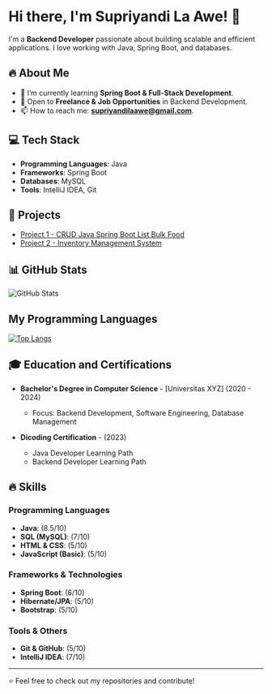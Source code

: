 # Hi there, I'm Supriyandi La Awe! 👋

I'm a **Backend Developer** passionate about building scalable and efficient applications. I love working with Java, Spring Boot, and databases.

## 🔥 About Me
- 🌱 I’m currently learning **Spring Boot & Full-Stack Development**.
- 💼 Open to **Freelance & Job Opportunities** in Backend Development.
- 📫 How to reach me: **supriyandilaawe@gmail.com**.

## 💻 Tech Stack
- **Programming Languages**: Java
- **Frameworks**: Spring Boot
- **Databases**: MySQL
- **Tools**: IntelliJ IDEA, Git

## 🚀 Projects
- [Project 1 - CRUD Java Spring Boot List Bulk Food](https://github.com/yand06/CRUD-Spring-List-Bulk-Food)
- [Project 2 - Inventory Management System](#)

## 📊 GitHub Stats
![GitHub Stats](https://github-readme-stats.vercel.app/api?username=yand06&show_icons=true&theme=dark)

## My Programming Languages
[![Top Langs](https://github-readme-stats.vercel.app/api/top-langs/?username=yand06&layout=compact&theme=dark&langs_count=8)](https://github.com/anuraghazra/github-readme-stats)

## 🎓 Education and Certifications

- **Bachelor's Degree in Computer Science** - [Universitas XYZ] (2020 - 2024)  
  - Focus: Backend Development, Software Engineering, Database Management  

- **Dicoding Certification** - (2023)  
  - Java Developer Learning Path  
  - Backend Developer Learning Path  

## 🔥 Skills

### Programming Languages
- **Java**: (8.5/10)  
- **SQL (MySQL)**: (7/10)  
- **HTML & CSS**: (5/10)  
- **JavaScript (Basic)**: (5/10)  

### Frameworks & Technologies
- **Spring Boot**: (6/10)  
- **Hibernate/JPA**: (5/10)  
- **Bootstrap**: (5/10)  

### Tools & Others
- **Git & GitHub**: (5/10)  
- **IntelliJ IDEA**: (7/10)  

---
⭐️ Feel free to check out my repositories and contribute!
